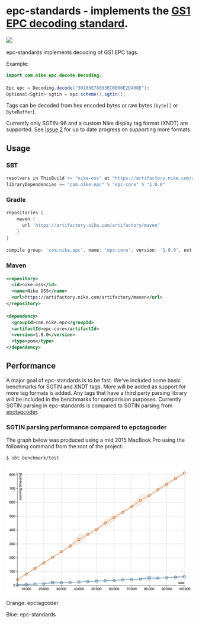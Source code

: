 # epc-standards - implements the [GS1 EPC decoding standard](https://www.gs1.org/sites/default/files/docs/epc/GS1_EPC_TDS_i1_11.pdf).

[![][license img]][license]

epc-standards implements decoding of GS1 EPC tags.

Example:

``` java
import com.nike.epc.decode.Decoding;

Epc epc = Decoding.decode("30185E78003ECB006E2DA00E");
Optional<Sgtin> sgtin = epc.scheme().sgtin();
```

Tags can be decoded from hex encoded bytes or raw bytes (`byte[]` or `ByteBuffer`).

Currently only SGTIN-96 and a custom Nike display tag format (XNDT) are supported. See [Issue 2](https://github.com/Nike-Inc/epc-standards/issues/2) for up to date progress on supporting more formats.

## Usage

### SBT

``` scala
resolvers in ThisBuild += "nike-oss" at "https://artifactory.nike.com/artifactory/maven"
libraryDependencies += "com.nike.epc" % "epc-core" % "1.0.0"
```

### Gradle

``` groovy
repositories {
    maven {
      url 'https://artifactory.nike.com/artifactory/maven'
    }
}

compile group: 'com.nike.epc', name: 'epc-core', version: '1.0.0', ext: 'pom'
```

### Maven

``` xml
<repository>
  <id>nike-oss</id>
  <name>Nike OSS</name>
  <url>https://artifactory.nike.com/artifactory/maven</url>
</repository>

<dependency>
  <groupId>com.nike.epc</groupId>
  <artifactId>epc-core</artifactId>
  <version>1.0.0</version>
  <type>pom</type>
</dependency>
```

## Performance

A major goal of epc-standards is to be fast. We've included some basic benchmarks for SGTIN and XNDT tags. More will be added as support for more tag formats is added. Any tags that have a third party parsing library will be included in the benchmarks for comparision purposes. Currently SGTIN parsing in epc-standards is compared to SGTIN parsing from [epctagcoder](https://github.com/jlcout/epctagcoder).

### SGTIN parsing performance compared to epctagcoder

The graph below was produced using a mid 2015 MacBook Pro using the following command from the root of the project:

``` shell
$ sbt benchmark/test
```

![benchmark][benchmark img]

Orange: epctagcoder

Blue: epc-standards

[license]:LICENSE
[license img]:https://img.shields.io/badge/License-Apache%202-blue.svg
[benchmark img]:benchmark.png
